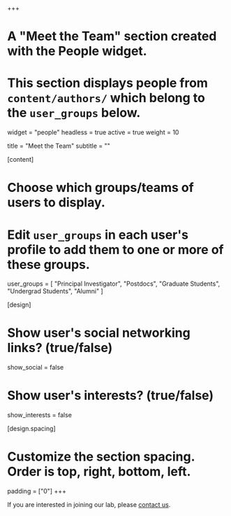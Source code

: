 +++
# A "Meet the Team" section created with the People widget.
# This section displays people from `content/authors/` which belong to the `user_groups` below.

widget = "people"
headless = true
active = true
weight = 10

title = "Meet the Team"
subtitle = ""

[content]
  # Choose which groups/teams of users to display.
  #   Edit `user_groups` in each user's profile to add them to one or more of these groups.
  user_groups = [
  "Principal Investigator",
  "Postdocs",
  "Graduate Students",
  "Undergrad Students",
  "Alumni"
  ]

[design]
  # Show user's social networking links? (true/false)
  show_social = false

  # Show user's interests? (true/false)
  show_interests = false

[design.spacing]
  # Customize the section spacing. Order is top, right, bottom, left.
  padding = ["0"]
+++

If you are interested in joining our lab, please [contact us](/contact/).
